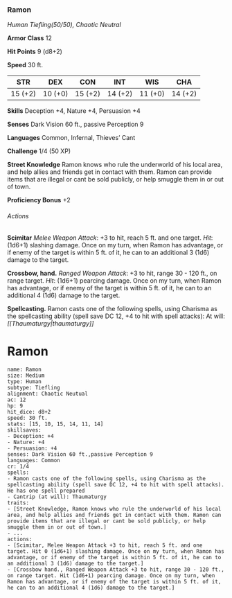 ### Ramon
_Human Tiefling(50/50), Chaotic Neutral_

**Armor Class** 12

**Hit Points** 9 (d8+2)

**Speed** 30 ft.

| STR     | DEX     | CON     | INT     | WIS     | CHA     |
| ------- | ------- | ------- | ------- | ------- | ------- |
| 15 (+2) | 10 (+0) | 15 (+2) | 14 (+2) | 11 (+0) | 14 (+2) |

**Skills** Deception +4, Nature +4, Persuasion +4

**Senses** Dark Vision 60 ft., passive Perception 9

**Languages** Common, Infernal, Thieves’ Cant

**Challenge** 1/4 (50 XP)

**Street Knowledge** Ramon knows who rule the underworld of his local area, and help allies and friends get in contact with them. Ramon can provide items that are illegal or cant be sold publicly, or help smuggle them in or out of town.

**Proficiency Bonus** +2

###### Actions

**Scimitar** _Melee Weapon Attack_: +3 to hit, reach 5 ft. and one target. _Hit_: (1d6+1) slashing damage. Once on my turn, when Ramon has advantage, or if enemy of the target is within 5 ft. of it, he can to an additional 3 (1d6) damage to the target.

**Crossbow, hand.** _Ranged Weapon Attack_: +3 to hit, range 30 - 120 ft., on range target. _Hit_: (1d6+1) pearcing damage. Once on my turn, when Ramon has advantage, or if enemy of the target is within 5 ft. of it, he can to an additional 4 (1d6) damage to the target.

**Spellcasting.** Ramon casts one of the following spells, using Charisma as the spellcasting ability (spell save DC 12, +4 to hit with spell attacks): At will: _[[Thaumaturgy|thaumaturgy]]_
# Ramon
```statblock  
name: Ramon
size: Medium
type: Human
subtype: Tiefling
alignment: Chaotic Neutual
ac: 12
hp: 9
hit_dice: d8+2
speed: 30 ft.
stats: [15, 10, 15, 14, 11, 14]
skillsaves:
- Deception: +4
- Nature: +4
- Persuasion: +4
senses: Dark Vision 60 ft.,passive Perception 9
languages: Common
cr: 1/4
spells:
- Ramon casts one of the following spells, using Charisma as the spellcasting ability (spell save DC 12, +4 to hit with spell attacks). He has one spell prepared
- Cantrip (at will): Thaumaturgy
traits:
- [Street Knowledge, Ramon knows who rule the underworld of his local area, and help allies and friends get in contact with them. Ramon can provide items that are illegal or cant be sold publicly, or help smuggle them in or out of town.]
- ...
actions:
- [Scimitar, Melee Weapon Attack +3 to hit, reach 5 ft. and one target. Hit 0 (1d6+1) slashing damage. Once on my turn, when Ramon has advantage, or if enemy of the target is within 5 ft. of it, he can to an additional 3 (1d6) damage to the target.]
- [Crossbow hand., Ranged Weapon Attack +3 to hit, range 30 - 120 ft., on range target. Hit (1d6+1) pearcing damage. Once on my turn, when Ramon has advantage, or if enemy of the target is within 5 ft. of it, he can to an additional 4 (1d6) damage to the target.]
```
